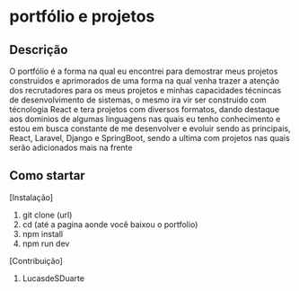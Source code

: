 # portfólio e projetos 

## Descrição
O portfólio é a forma na qual eu encontrei para demostrar meus projetos construidos e aprimorados de uma forma na qual venha trazer a atenção dos recrutadores para os meus projetos e minhas capacidades técnincas de desenvolvimento de sistemas, o mesmo ira vir ser construido com técnologia React e tera projetos com diversos formatos, dando destaque aos dominios de algumas linguagens nas quais eu tenho conhecimento e estou em busca constante de me desenvolver e evoluir sendo as principais, React, Laravel, Django e SpringBoot, sendo a ultima com projetos nas quais serão adicionados mais na frente


## Como startar
[Instalação]
1. git clone (url)
2. cd (até a pagina aonde você baixou o portfolio)
3. npm install
4. npm run dev

[Contribuição]
1. LucasdeSDuarte



